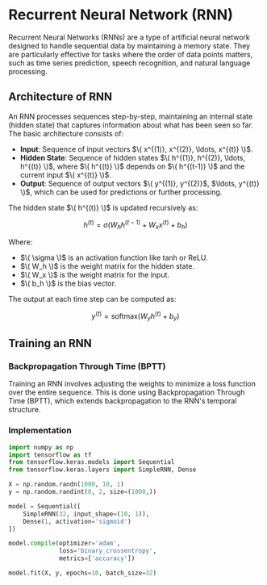 # Recurrent Neural Network (RNN)

Recurrent Neural Networks (RNNs) are a type of artificial neural network designed to handle sequential data by maintaining a memory state. They are particularly effective for tasks where the order of data points matters, such as time series prediction, speech recognition, and natural language processing.

## Architecture of RNN

An RNN processes sequences step-by-step, maintaining an internal state (hidden state) that captures information about what has been seen so far. The basic architecture consists of:

- **Input**: Sequence of input vectors $\( x^{(1)}, x^{(2)}, \ldots, x^{(t)} \)$.
- **Hidden State**: Sequence of hidden states $\( h^{(1)}, h^{(2)}, \ldots, h^{(t)} \)$, where $\( h^{(t)} \)$ depends on $\( h^{(t-1)} \)$ and the current input $\( x^{(t)} \)$.
- **Output**: Sequence of output vectors $\( y^{(1)}, y^{(2)}$, $\ldots, y^{(t)} \)$, which can be used for predictions or further processing.

The hidden state $\( h^{(t)} \)$ is updated recursively as:

$$h^{(t)} = \sigma(W_h h^{(t-1)} + W_x x^{(t)} + b_h)$$

Where:
- $\( \sigma \)$ is an activation function like tanh or ReLU.
- $\( W_h \)$ is the weight matrix for the hidden state.
- $\( W_x \)$ is the weight matrix for the input.
- $\( b_h \)$ is the bias vector.

The output at each time step can be computed as:

$$y^{(t)} = \text{softmax}(W_y h^{(t)} + b_y)$$

## Training an RNN

### Backpropagation Through Time (BPTT)

Training an RNN involves adjusting the weights to minimize a loss function over the entire sequence. This is done using Backpropagation Through Time (BPTT), which extends backpropagation to the RNN's temporal structure.

### Implementation

```python
import numpy as np
import tensorflow as tf
from tensorflow.keras.models import Sequential
from tensorflow.keras.layers import SimpleRNN, Dense

X = np.random.randn(1000, 10, 1)  
y = np.random.randint(0, 2, size=(1000,))  

model = Sequential([
    SimpleRNN(32, input_shape=(10, 1)), 
    Dense(1, activation='sigmoid')   
])

model.compile(optimizer='adam',
              loss='binary_crossentropy',
              metrics=['accuracy'])

model.fit(X, y, epochs=10, batch_size=32)
